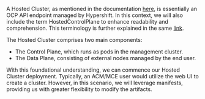 A Hosted Cluster, as mentioned in the documentation [here](https://hypershift-docs.netlify.app/reference/concepts-and-personas/), is essentially an OCP API endpoint managed by Hypershift. In this context, we will also include the term HostedControlPlane to enhance readability and comprehension. This terminology is further explained in the same [link](https://hypershift-docs.netlify.app/reference/concepts-and-personas/).

The Hosted Cluster comprises two main components:
- The Control Plane, which runs as pods in the management cluster.
- The Data Plane, consisting of external nodes managed by the end user.

With this foundational understanding, we can commence our Hosted Cluster deployment. Typically, an ACM/MCE user would utilize the web UI to create a cluster. However, in this scenario, we will leverage manifests, providing us with greater flexibility to modify the artifacts.
